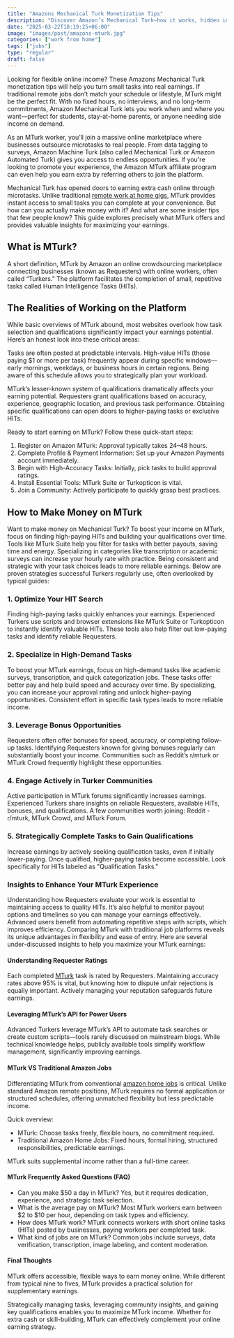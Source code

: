 ```yaml
---
title: "Amazons Mechanical Turk Monetization Tips"
description: "Discover Amazon’s Mechanical Turk—how it works, hidden insights, and practical ways to maximize your earnings, distinct from typical remote work at home jobs."
date: "2025-03-22T18:19:25+06:00"
image: "images/post/amazons-mturk.jpg"
categories: ["work from home"]
tags: ["jobs"]
type: "regular"
draft: false
---
```


Looking for flexible online income? These Amazons Mechanical Turk monetization tips will help you turn small tasks into real earnings. If traditional remote jobs don’t match your schedule or lifestyle, MTurk might be the perfect fit. With no fixed hours, no interviews, and no long-term commitments, Amazon Mechanical Turk lets you work when and where you want—perfect for students, stay-at-home parents, or anyone needing side income on demand.

As an MTurk worker, you’ll join a massive online marketplace where businesses outsource microtasks to real people. From data tagging to surveys, Amazon Machine Turk (also called Mechanical Turk or Amazon Automated Turk) gives you access to endless opportunities. If you're looking to promote your experience, the Amazon MTurk affiliate program can even help you earn extra by referring others to join the platform.

Mechanical Turk has opened doors to earning extra cash online through microtasks. Unlike traditional [remote work at home gigs](/blog/remote-job-opportunities/), MTurk provides instant access to small tasks you can complete at your convenience. But how can you actually make money with it? And what are some insider tips that few people know? This guide explores precisely what MTurk offers and provides valuable insights for maximizing your earnings.

## What is MTurk?

A short definition, MTurk by Amazon an online crowdsourcing marketplace connecting businesses (known as Requesters) with online workers, often called “Turkers.” The platform facilitates the completion of small, repetitive tasks called Human Intelligence Tasks (HITs).

## The Realities of Working on the Platform

While basic overviews of MTurk abound, most websites overlook how task selection and qualifications significantly impact your earnings potential. Here’s an honest look into these critical areas:

Tasks are often posted at predictable intervals. High-value HITs (those paying $1 or more per task) frequently appear during specific windows—early mornings, weekdays, or business hours in certain regions. Being aware of this schedule allows you to strategically plan your workload.

MTurk’s lesser-known system of qualifications dramatically affects your earning potential. Requesters grant qualifications based on accuracy, experience, geographic location, and previous task performance. Obtaining specific qualifications can open doors to higher-paying tasks or exclusive HITs.

Ready to start earning on MTurk? Follow these quick-start steps:

1. Register on Amazon MTurk: Approval typically takes 24–48 hours.
2. Complete Profile & Payment Information: Set up your Amazon Payments account immediately.
3. Begin with High-Accuracy Tasks: Initially, pick tasks to build approval ratings.
4. Install Essential Tools: MTurk Suite or Turkopticon is vital.
5. Join a Community: Actively participate to quickly grasp best practices.

## How to Make Money on MTurk

Want to make money on Mechanical Turk? To boost your income on MTurk, focus on finding high-paying HITs and building your qualifications over time. Tools like MTurk Suite help you filter for tasks with better payouts, saving time and energy. Specializing in categories like transcription or academic surveys can increase your hourly rate with practice. Being consistent and strategic with your task choices leads to more reliable earnings. Below are proven strategies successful Turkers regularly use, often overlooked by typical guides:

### 1. Optimize Your HIT Search

Finding high-paying tasks quickly enhances your earnings. Experienced Turkers use scripts and browser extensions like MTurk Suite or Turkopticon to instantly identify valuable HITs. These tools also help filter out low-paying tasks and identify reliable Requesters.

### 2. Specialize in High-Demand Tasks

To boost your MTurk earnings, focus on high-demand tasks like academic surveys, transcription, and quick categorization jobs. These tasks offer better pay and help build speed and accuracy over time. By specializing, you can increase your approval rating and unlock higher-paying opportunities. Consistent effort in specific task types leads to more reliable income.

### 3. Leverage Bonus Opportunities

Requesters often offer bonuses for speed, accuracy, or completing follow-up tasks. Identifying Requesters known for giving bonuses regularly can substantially boost your income. Communities such as Reddit’s r/mturk or MTurk Crowd frequently highlight these opportunities.

### 4. Engage Actively in Turker Communities

Active participation in MTurk forums significantly increases earnings. Experienced Turkers share insights on reliable Requesters, available HITs, bonuses, and qualifications. A few communities worth joining: Reddit - r/mturk, MTurk Crowd, and MTurk Forum.

### 5. Strategically Complete Tasks to Gain Qualifications

Increase earnings by actively seeking qualification tasks, even if initially lower-paying. Once qualified, higher-paying tasks become accessible. Look specifically for HITs labeled as "Qualification Tasks."

### Insights to Enhance Your MTurk Experience

Understanding how Requesters evaluate your work is essential to maintaining access to quality HITs. It’s also helpful to monitor payout options and timelines so you can manage your earnings effectively. Advanced users benefit from automating repetitive steps with scripts, which improves efficiency. Comparing MTurk with traditional job platforms reveals its unique advantages in flexibility and ease of entry. Here are several under-discussed insights to help you maximize your MTurk earnings:

#### Understanding Requester Ratings

Each completed [MTurk](https://www.mturk.com/) task is rated by Requesters. Maintaining accuracy rates above 95% is vital, but knowing how to dispute unfair rejections is equally important. Actively managing your reputation safeguards future earnings.

#### Leveraging MTurk’s API for Power Users

Advanced Turkers leverage MTurk’s API to automate task searches or create custom scripts—tools rarely discussed on mainstream blogs. While technical knowledge helps, publicly available tools simplify workflow management, significantly improving earnings.

#### MTurk VS Traditional Amazon Jobs

Differentiating MTurk from conventional [amazon home jobs](/blog/amazon-jobs-from-home/) is critical. Unlike standard Amazon remote positions, MTurk requires no formal application or structured schedules, offering unmatched flexibility but less predictable income.

Quick overview:

- MTurk: Choose tasks freely, flexible hours, no commitment required.
- Traditional Amazon Home Jobs: Fixed hours, formal hiring, structured responsibilities, predictable earnings.

MTurk suits supplemental income rather than a full-time career.

#### MTurk Frequently Asked Questions (FAQ)

- Can you make $50 a day in MTurk?
Yes, but it requires dedication, experience, and strategic task selection.
- What is the average pay on MTurk?
Most MTurk workers earn between $2 to $10 per hour, depending on task types and efficiency.
- How does MTurk work?
MTurk connects workers with short online tasks (HITs) posted by businesses, paying workers per completed task.
- What kind of jobs are on MTurk?
Common jobs include surveys, data verification, transcription, image labeling, and content moderation.

#### Final Thoughts

MTurk offers accessible, flexible ways to earn money online. While different from typical nine to fives, MTurk provides a practical solution for supplementary earnings.

Strategically managing tasks, leveraging community insights, and gaining key qualifications enables you to maximize MTurk income. Whether for extra cash or skill-building, MTurk can effectively complement your online earning strategy.
